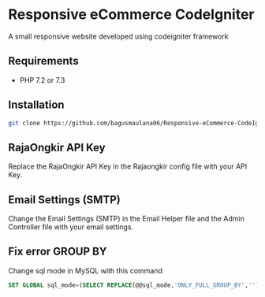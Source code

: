 
# Responsive eCommerce CodeIgniter

A small responsive website developed using codeigniter framework


## Requirements

- PHP 7.2 or 7.3


## Installation

```sh
git clone https://github.com/bagusmaulana06/Responsive-eCommerce-CodeIgniter.git
```

## RajaOngkir API Key

Replace the RajaOngkir API Key in the Rajaongkir config file with your API Key.


## Email Settings (SMTP)

Change the Email Settings (SMTP) in the Email Helper file and the Admin Controller file with your email settings.


## Fix error GROUP BY

Change sql mode in MySQL with this command

```sql
SET GLOBAL sql_mode=(SELECT REPLACE(@@sql_mode,'ONLY_FULL_GROUP_BY',''));
``` 
